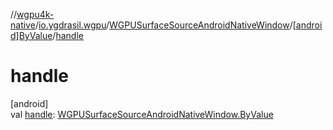 //[wgpu4k-native](../../../../index.md)/[io.ygdrasil.wgpu](../../index.md)/[WGPUSurfaceSourceAndroidNativeWindow](../index.md)/[[android]ByValue](index.md)/[handle](handle.md)

# handle

[android]\
val [handle](handle.md): [WGPUSurfaceSourceAndroidNativeWindow.ByValue](../../../io.ygdrasil.wgpu.android/-w-g-p-u-surface-source-android-native-window/-by-value/index.md)